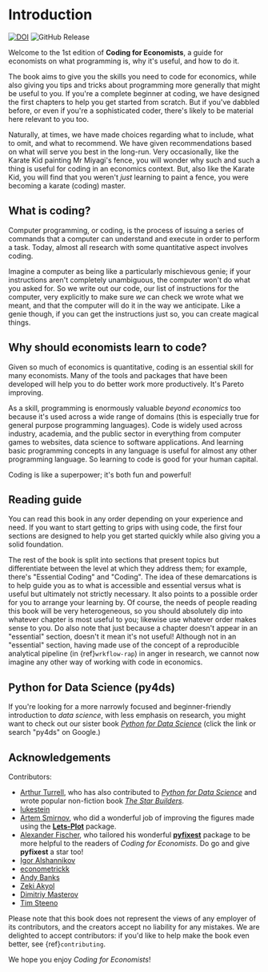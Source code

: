 # Introduction

[![DOI](https://zenodo.org/badge/316842103.svg)](https://zenodo.org/doi/10.5281/zenodo.10465358)  ![GitHub Release](https://img.shields.io/github/v/release/aeturrell/coding-for-economists)

Welcome to the 1st edition of **Coding for Economists**, a guide for economists on what programming is, why it's useful, and how to do it.

The book aims to give you the skills you need to code for economics, while also giving you tips and tricks about programming more generally that might be useful to you. If you're a complete beginner at coding, we have designed the first chapters to help you get started from scratch. But if you've dabbled before, or even if you're a sophisticated coder, there's likely to be material here relevant to you too.

Naturally, at times, we have made choices regarding what to include, what to omit, and what to recommend. We have given recommendations based on what will serve you best in the long-run. Very occasionally, like the Karate Kid painting Mr Miyagi's fence, you will wonder why such and such a thing is useful for coding in an economics context. But, also like the Karate Kid, you will find that you weren't *just* learning to paint a fence, you were becoming a karate (coding) master.

## What is coding?

Computer programming, or coding, is the process of issuing a series of commands that a computer can understand and execute in order to perform a task. Today, almost all research with some quantitative aspect involves coding.

Imagine a computer as being like a particularly mischievous genie; if your instructions aren't completely unambiguous, the computer won't do what you asked for. So we write out our code, our list of instructions for the computer, very explicitly to make sure *we* can check we wrote what we meant, and that the computer will do it in the way we anticipate. Like a genie though, if you can get the instructions just so, you can create magical things.

## Why should economists learn to code?

Given so much of economics is quantitative, coding is an essential skill for many economists. Many of the tools and packages that have been developed will help you to do better work more productively. It's Pareto improving.

As a skill, programming is enormously valuable *beyond economics* too because it's used across a wide range of domains (this is especially true for general purpose programming languages). Code is widely used across industry, academia, and the public sector in everything from computer games to websites, data science to software applications. And learning basic programming concepts in any language is useful for almost any other programming language. So learning to code is good for your human capital.

Coding is like a superpower; it's both fun and powerful!

## Reading guide

You can read this book in any order depending on your experience and need. If you want to start getting to grips with using code, the first four sections are designed to help you get started quickly while also giving you a solid foundation.

The rest of the book is split into sections that present topics but differentiate between the level at which they address them; for example, there's "Essential Coding" and "Coding". The idea of these demarcations is to help guide you as to what is accessible and essential versus what is useful but ultimately not strictly necessary. It also points to a possible order for you to arrange your learning by. Of course, the needs of people reading this book will be very heterogeneous, so you should absolutely dip into whatever chapter is most useful to you; likewise use whatever order makes sense to you. Do also note that just because a chapter doesn't appear in an "essential" section, doesn't it mean it's not useful! Although not in an "essential" section, having made use of the concept of a reproducible analytical pipeline (in {ref}`wrkflow-rap`) in anger in research, we cannot now imagine any other way of working with code in economics.

## Python for Data Science (py4ds)

If you're looking for a more narrowly focused and beginner-friendly introduction to *data science*, with less emphasis on research, you might want to check out our sister book [*Python for Data Science*](https://aeturrell.github.io/python4DS) (click the link or search "py4ds" on Google.)

## Acknowledgements

Contributors:

- [Arthur Turrell](https://aeturrell.com/), who has also contributed to [*Python for Data Science*](https://aeturrell.github.io/python4DS) and wrote popular non-fiction book [*The Star Builders*](https://aeturrell.com/thestarbuilders/thestarbuilders.html).
- [lukestein](https://github.com/lukestein)
- [Artem Smirnov](https://github.com/ASmirnov-HORIS), who did a wonderful job of improving the figures made using the [**Lets-Plot**](https://lets-plot.org/) package.
- [Alexander Fischer](https://github.com/s3alfisc), who tailored his wonderful [**pyfixest**](https://github.com/s3alfisc/pyfixest) package to be more helpful to the readers of *Coding for Economists*. Do go and give **pyfixest** a star too!
- [Igor Alshannikov](https://github.com/alshan)
- [econometrickk](https://github.com/econometrickk)
- [Andy Banks](https://github.com/banksad)
- [Zeki Akyol](https://github.com/zekiakyol)
- [Dimitriy Masterov](https://github.com/dvmasterov)
- [Tim Steeno](https://github.com/timsteeno)

Please note that this book does not represent the views of any employer of its contributors, and the creators accept no liability for any mistakes. We are delighted to accept contributors: if you'd like to help make the book even better, see {ref}`contributing`.

We hope you enjoy *Coding for Economists*!
